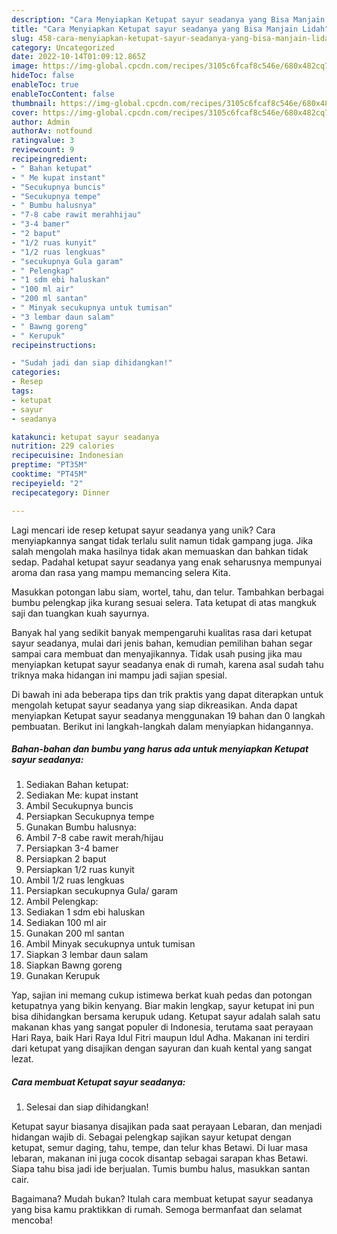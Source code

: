 ```yaml
---
description: "Cara Menyiapkan Ketupat sayur seadanya yang Bisa Manjain Lidah"
title: "Cara Menyiapkan Ketupat sayur seadanya yang Bisa Manjain Lidah"
slug: 458-cara-menyiapkan-ketupat-sayur-seadanya-yang-bisa-manjain-lidah
category: Uncategorized
date: 2022-10-14T01:09:12.865Z
image: https://img-global.cpcdn.com/recipes/3105c6fcaf8c546e/680x482cq70/ketupat-sayur-seadanya-foto-resep-utama.jpg
hideToc: false
enableToc: true
enableTocContent: false
thumbnail: https://img-global.cpcdn.com/recipes/3105c6fcaf8c546e/680x482cq70/ketupat-sayur-seadanya-foto-resep-utama.jpg
cover: https://img-global.cpcdn.com/recipes/3105c6fcaf8c546e/680x482cq70/ketupat-sayur-seadanya-foto-resep-utama.jpg
author: Admin
authorAv: notfound
ratingvalue: 3
reviewcount: 9
recipeingredient:
- " Bahan ketupat"
- " Me kupat instant"
- "Secukupnya buncis"
- "Secukupnya tempe"
- " Bumbu halusnya"
- "7-8 cabe rawit merahhijau"
- "3-4 bamer"
- "2 baput"
- "1/2 ruas kunyit"
- "1/2 ruas lengkuas"
- "secukupnya Gula garam"
- " Pelengkap"
- "1 sdm ebi haluskan"
- "100 ml air"
- "200 ml santan"
- " Minyak secukupnya untuk tumisan"
- "3 lembar daun salam"
- " Bawng goreng"
- " Kerupuk"
recipeinstructions:

- "Sudah jadi dan siap dihidangkan!"
categories:
- Resep
tags:
- ketupat
- sayur
- seadanya

katakunci: ketupat sayur seadanya 
nutrition: 229 calories
recipecuisine: Indonesian
preptime: "PT35M"
cooktime: "PT45M"
recipeyield: "2"
recipecategory: Dinner

---
```





Lagi mencari ide resep ketupat sayur seadanya yang unik? Cara menyiapkannya sangat tidak terlalu sulit namun tidak gampang juga. Jika salah mengolah maka hasilnya tidak akan memuaskan dan bahkan tidak sedap. Padahal ketupat sayur seadanya yang enak seharusnya mempunyai aroma dan rasa yang mampu memancing selera Kita.





Masukkan potongan labu siam, wortel, tahu, dan telur. Tambahkan berbagai bumbu pelengkap jika kurang sesuai selera. Tata ketupat di atas mangkuk saji dan tuangkan kuah sayurnya.

Banyak hal yang sedikit banyak mempengaruhi kualitas rasa dari ketupat sayur seadanya, mulai dari jenis bahan, kemudian pemilihan bahan segar sampai cara membuat dan menyajikannya. Tidak usah pusing jika mau menyiapkan ketupat sayur seadanya enak di rumah, karena asal sudah tahu triknya maka hidangan ini mampu jadi sajian spesial.






Di bawah ini ada beberapa tips dan trik praktis yang dapat diterapkan untuk mengolah ketupat sayur seadanya yang siap dikreasikan. Anda dapat menyiapkan Ketupat sayur seadanya menggunakan 19 bahan dan 0 langkah pembuatan. Berikut ini langkah-langkah dalam menyiapkan hidangannya.

<!--inarticleads1-->

##### Bahan-bahan dan bumbu yang harus ada untuk menyiapkan Ketupat sayur seadanya:

1. Sediakan  Bahan ketupat:
1. Sediakan  Me: kupat instant
1. Ambil Secukupnya buncis
1. Persiapkan Secukupnya tempe
1. Gunakan  Bumbu halusnya:
1. Ambil 7-8 cabe rawit merah/hijau
1. Persiapkan 3-4 bamer
1. Persiapkan 2 baput
1. Persiapkan 1/2 ruas kunyit
1. Ambil 1/2 ruas lengkuas
1. Persiapkan secukupnya Gula/ garam
1. Ambil  Pelengkap:
1. Sediakan 1 sdm ebi haluskan
1. Sediakan 100 ml air
1. Gunakan 200 ml santan
1. Ambil  Minyak secukupnya untuk tumisan
1. Siapkan 3 lembar daun salam
1. Siapkan  Bawng goreng
1. Gunakan  Kerupuk


Yap, sajian ini memang cukup istimewa berkat kuah pedas dan potongan ketupatnya yang bikin kenyang. Biar makin lengkap, sayur ketupat ini pun bisa dihidangkan bersama kerupuk udang. Ketupat sayur adalah salah satu makanan khas yang sangat populer di Indonesia, terutama saat perayaan Hari Raya, baik Hari Raya Idul Fitri maupun Idul Adha. Makanan ini terdiri dari ketupat yang disajikan dengan sayuran dan kuah kental yang sangat lezat. 

<!--inarticleads2-->

##### Cara membuat Ketupat sayur seadanya:


1. Selesai dan siap dihidangkan!

Ketupat sayur biasanya disajikan pada saat perayaan Lebaran, dan menjadi hidangan wajib di. Sebagai pelengkap sajikan sayur ketupat dengan ketupat, semur daging, tahu, tempe, dan telur khas Betawi. Di luar masa lebaran, makanan ini juga cocok disantap sebagai sarapan khas Betawi. Siapa tahu bisa jadi ide berjualan. Tumis bumbu halus, masukkan santan cair. 

Bagaimana? Mudah bukan? Itulah cara membuat ketupat sayur seadanya yang bisa kamu praktikkan di rumah. Semoga bermanfaat dan selamat mencoba!

